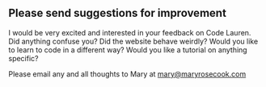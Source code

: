 ## Please send suggestions for improvement

I would be very excited and interested in your feedback on Code Lauren.  Did anything confuse you? Did the website behave weirdly? Would you like to learn to code in a different way? Would you like a tutorial on anything specific?

Please email any and all thoughts to Mary at [mary@maryrosecook.com](mailto:mary@maryrosecook.com)
